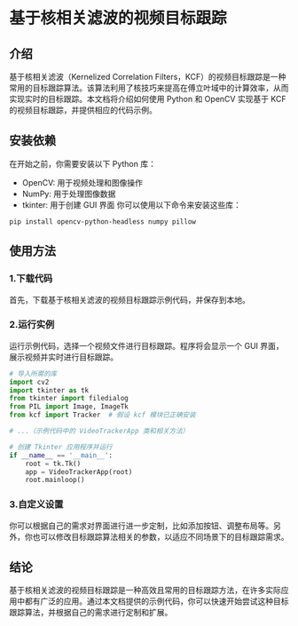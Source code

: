 # 基于核相关滤波的视频目标跟踪
## 介绍
基于核相关滤波（Kernelized Correlation Filters，KCF）的视频目标跟踪是一种常用的目标跟踪算法。该算法利用了核技巧来提高在傅立叶域中的计算效率，从而实现实时的目标跟踪。本文档将介绍如何使用 Python 和 OpenCV 实现基于 KCF 的视频目标跟踪，并提供相应的代码示例。
## 安装依赖
在开始之前，你需要安装以下 Python 库：
* OpenCV: 用于视频处理和图像操作
* NumPy: 用于处理图像数据
* tkinter: 用于创建 GUI 界面
你可以使用以下命令来安装这些库：
```
pip install opencv-python-headless numpy pillow
```
## 使用方法
### 1.下载代码
首先，下载基于核相关滤波的视频目标跟踪示例代码，并保存到本地。
### 2.运行实例
运行示例代码，选择一个视频文件进行目标跟踪。程序将会显示一个 GUI 界面，展示视频并实时进行目标跟踪。
```python
# 导入所需的库
import cv2
import tkinter as tk
from tkinter import filedialog
from PIL import Image, ImageTk
from kcf import Tracker  # 假设 kcf 模块已正确安装

# ...（示例代码中的 VideoTrackerApp 类和相关方法）

# 创建 Tkinter 应用程序并运行
if __name__ == '__main__':
    root = tk.Tk()
    app = VideoTrackerApp(root)
    root.mainloop()
```
### 3.自定义设置
你可以根据自己的需求对界面进行进一步定制，比如添加按钮、调整布局等。另外，你也可以修改目标跟踪算法相关的参数，以适应不同场景下的目标跟踪需求。
## 结论
基于核相关滤波的视频目标跟踪是一种高效且常用的目标跟踪方法，在许多实际应用中都有广泛的应用。通过本文档提供的示例代码，你可以快速开始尝试这种目标跟踪算法，并根据自己的需求进行定制和扩展。
